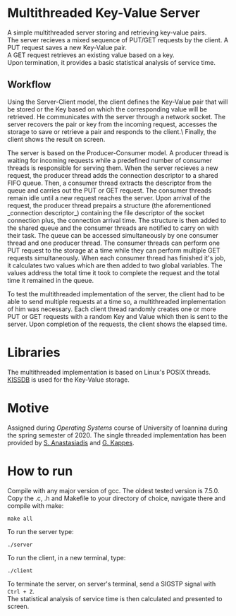 # Multithreaded Key-Value Server
A simple multithreaded server storing and retrieving key-value pairs.\
The server recieves a mixed sequence of PUT/GET requests by the client. A PUT request saves a new Key-Value pair.\
A GET request retrieves an existing value based on a key.\
Upon termination, it provides a basic statistical analysis of service time.

## Workflow
<p>Using the Server-Client model, the client defines the Key-Value pair that will be stored or the Key based on which the corresponding value will be retrieved. He communicates with the server through a network socket. The server recovers the pair or key from the incoming request, accesses the storage to save or retrieve a pair and responds to the client.\
Finally, the client shows the result on screen.</p>

<p>The server is based on the Producer-Consumer model. A producer thread is waiting for incoming requests while a predefined number of consumer threads is responsible for serving them. When the server recieves a new request, the producer thread adds the connection descriptor to a shared FIFO queue. Then, a consumer thread extracts the descriptor from the queue and carries out the PUT or GET request.
The consumer threads remain idle until a new request reaches the server. Upon arrival of the request, the producer thread prepairs a structure (the aforementioned _connection descriptor_) containing the file descriptor of the socket connection plus, the connection arrival time. The structure is then added to the shared queue and the consumer threads are notified to carry on with their task.
The queue can be accessed simultaneously by one consumer thread and one producer thread. The consumer threads can perform one PUT request to the storage at a time while they can perform multiple GET requests simultaneously. When each consumer thread has finished it's job, it calculates two values which are then added to two global variables. The values address the total time it took to complete the request and the total time it remained in the queue.</p>

<p>To test the multithreaded implementation of the server, the client had to be able to send multiple requests at a time so, a multithreaded implementation of him was necessary. Each client thread randomly creates one or more PUT or GET requests with a random Key and Value which then is sent to the server. Upon completion of the requests, the client shows the elapsed time.</p>

# Libraries
The multithreaded implementation is based on Linux's POSIX threads.\
[KISSDB](https://github.com/adamierymenko/kissdb) is used for the Key-Value storage.

# Motive
Assigned during *Operating Systems* course of University of Ioannina during the spring semester of 2020.
The single threaded implementation has been provided by [S. Anastasiadis](http://www.cse.uoi.gr/~stergios/) and [G. Kappes](http://www.cs.uoi.gr/~gkappes/).

# How to run
Compile with any major version of gcc. The oldest tested version is 7.5.0.\
Copy the .c, .h and Makefile to your directory of choice, navigate there and compile with make:
```
make all
```
To run the server type:
```
./server
```
To run the client, in a new terminal, type:
```
./client
```
To terminate the server, on server's terminal, send a SIGSTP signal with `Ctrl + Z`.\
The statistical analysis of service time is then calculated and presented to screen.

